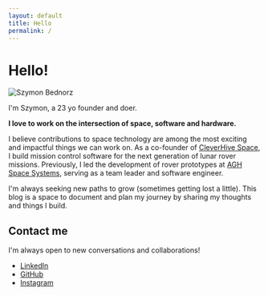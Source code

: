 ```yaml
---
layout: default
title: Hello
permalink: /
---
```


# Hello!

<img src="{{ '/assets/images/avatar.jpg' | relative_url }}" alt="Szymon Bednorz" class="avatar">

I'm Szymon, a 23 yo founder and doer.

**I love to work on the intersection of space, software and hardware.**

I believe contributions to space technology are among the most exciting and impactful things we can work on.
As a co-founder of [CleverHive Space](https://cleverhive.space/), I build mission control software for the next generation of lunar rover missions. 
Previously, I led the development of rover prototypes at [AGH Space Systems](https://www.linkedin.com/company/agh-space-systems), serving as a team leader and software engineer.

I'm always seeking new paths to grow (sometimes getting lost a little). This blog is a space to document and plan my journey by sharing my thoughts and things I build.


## Contact me

I'm always open to new conversations and collaborations!

- [LinkedIn](https://www.linkedin.com/in/szymonbednorz/)
- [GitHub](https://github.com/dsonyy)
- [Instagram](https://instagram.com/sbdnrz)
